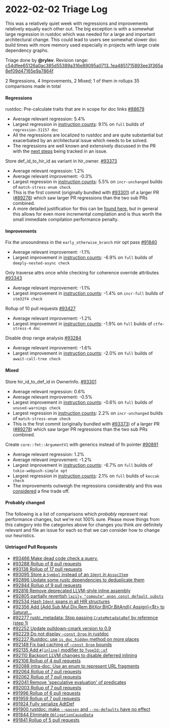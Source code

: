 # 2022-02-02 Triage Log

This was a relatively quiet week with regressions and improvements relatively equally each other out. The big exception is with a somewhat large regression in rustdoc which was needed for a large and important architectural change. This could lead to users see somewhat slower doc build times with more memory used especially in projects with large crate dependency graphs.

Triage done by **@rylev**.
Revision range: [c54dfee65126a0ac385d55389a316e89095a0713..1ea4851715893ee3f365a8ef09d47165e9a7864f](https://perf.rust-lang.org/?start=c54dfee65126a0ac385d55389a316e89095a0713&end=1ea4851715893ee3f365a8ef09d47165e9a7864f&absolute=false&stat=instructions%3Au)

2 Regressions, 4 Improvements, 2 Mixed; 1 of them in rollups
35 comparisons made in total

#### Regressions

rustdoc: Pre-calculate traits that are in scope for doc links [#88679](https://github.com/rust-lang/rust/issues/88679)
- Average relevant regression: 5.4%
- Largest regression in [instruction counts](https://perf.rust-lang.org/compare.html?start=d502eda250d0090f4990cc6880c88b95a92b4818&end=788b1fe5b79a8b74215022f9df49b0eae68a50b9&stat=instructions:u): 9.1% on `full` builds of `regression-31157 doc`
- All the regressions are localized to rustdoc and are quite substantial but exacerbated by an architectural issue which needs to be solved.
- The regressions are well known and extensively discussed in the PR with the [next steps](https://github.com/rust-lang/rust/pull/88679#issuecomment-1021810724) being tracked in an issue.


Store def_id_to_hir_id as variant in hir_owner. [#93373](https://github.com/rust-lang/rust/issues/93373)
- Average relevant regression: 1.2%
- Average relevant improvement: -0.3%
- Largest regression in [instruction counts](https://perf.rust-lang.org/compare.html?start=86f5e177bca8121e1edc9864023a8ea61acf9034&end=24b8bb13bff98bb747cd403b86596af43aceee78&stat=instructions:u): 5.5% on `incr-unchanged` builds of `match-stress-enum check`
- This is the first commit (originally bundled with [#93301](https://github.com/rust-lang/rust/issues/93301)) of a larger PR ([#89278](https://github.com/rust-lang/rust/pull/89278)) which saw larger PR regressions than the two sub PRs combined.
- A more detailed justification for this can be [found here](https://github.com/rust-lang/rust/pull/93373#issuecomment-1027962065), but in general this allows for even more incremental compilation and is thus worth the small immediate compilation performance penalty. 


#### Improvements

Fix the unsoundness in the `early_otherwise_branch` mir opt pass [#91840](https://github.com/rust-lang/rust/issues/91840)
- Average relevant improvement: -1.1%
- Largest improvement in [instruction counts](https://perf.rust-lang.org/compare.html?start=788b1fe5b79a8b74215022f9df49b0eae68a50b9&end=a7f375789bab1a4e4a291c963081a8ca7d2b6bd7&stat=instructions:u): -6.9% on `full` builds of `deeply-nested-async check`


Only traverse attrs once while checking for coherence override attributes [#93343](https://github.com/rust-lang/rust/issues/93343)
- Average relevant improvement: -1.1%
- Largest improvement in [instruction counts](https://perf.rust-lang.org/compare.html?start=5ab502c6d308b0ccac8127c0464e432334755a60&end=312a7995e73e390646bc61920ffead7a640addc6&stat=instructions:u): -1.4% on `incr-full` builds of `stm32f4 check`


Rollup of 10 pull requests [#93427](https://github.com/rust-lang/rust/issues/93427)
- Average relevant improvement: -1.2%
- Largest improvement in [instruction counts](https://perf.rust-lang.org/compare.html?start=e0a55f4491a729bffc63b402ba903d90858c806b&end=6250d5a08cf0870d3655fa98b83718bc01ff6f45&stat=instructions:u): -1.9% on `full` builds of `ctfe-stress-4 doc`


Disable drop range analysis [#93284](https://github.com/rust-lang/rust/issues/93284)
- Average relevant improvement: -1.6%
- Largest improvement in [instruction counts](https://perf.rust-lang.org/compare.html?start=547f2ba06bc4aa93a375c54e1af3fd1216eeaf62&end=686663a49e57870c78a4cd047f23a44175fc67a4&stat=instructions:u): -2.0% on `full` builds of `await-call-tree check`


#### Mixed

Store hir_id_to_def_id in OwnerInfo. [#93301](https://github.com/rust-lang/rust/issues/93301)
- Average relevant regression: 0.6%
- Average relevant improvement: -0.5%
- Largest improvement in [instruction counts](https://perf.rust-lang.org/compare.html?start=a7f375789bab1a4e4a291c963081a8ca7d2b6bd7&end=6abb6385b2cb7249f67b9b3ce7522527767dd907&stat=instructions:u): -0.6% on `full` builds of `unused-warnings check`
- Largest regression in [instruction counts](https://perf.rust-lang.org/compare.html?start=a7f375789bab1a4e4a291c963081a8ca7d2b6bd7&end=6abb6385b2cb7249f67b9b3ce7522527767dd907&stat=instructions:u): 2.2% on `incr-unchanged` builds of `match-stress-enum check`
- This is the first commit (originally bundled with [#93373](https://github.com/rust-lang/rust/issues/93373)) of a larger PR ([#89278](https://github.com/rust-lang/rust/pull/89278)) which saw larger PR regressions than the two sub PRs combined.


Create `core::fmt::ArgumentV1` with generics instead of fn pointer [#90891](https://github.com/rust-lang/rust/issues/90891)
- Average relevant regression: 1.2%
- Average relevant improvement: -1.2%
- Largest improvement in [instruction counts](https://perf.rust-lang.org/compare.html?start=08df8b81d6e723c66fee579d57d61dc60bc21fc1&end=e58e7b10e13595b4df1b105bfb9ad03c8dee7832&stat=instructions:u): -6.7% on `full` builds of `tokio-webpush-simple opt`
- Largest regression in [instruction counts](https://perf.rust-lang.org/compare.html?start=08df8b81d6e723c66fee579d57d61dc60bc21fc1&end=e58e7b10e13595b4df1b105bfb9ad03c8dee7832&stat=instructions:u): 2.1% on `full` builds of `keccak check`
- The improvements outweigh the regressions considerably and this was [considered](https://github.com/rust-lang/rust/pull/90891#issuecomment-970851616) a fine trade off.


#### Probably changed

The following is a list of comparisons which *probably* represent real performance changes,
but we're not 100% sure. Please move things from this category into the categories
above for changes you think *are* definitely relevant and file an issue for each so that
we can consider how to change our heuristics.



#### Untriaged Pull Requests

- [#93466 Make dead code check a query.](https://github.com/rust-lang/rust/pull/93466)
- [#93288 Rollup of 8 pull requests](https://github.com/rust-lang/rust/pull/93288)
- [#93138 Rollup of 17 pull requests](https://github.com/rust-lang/rust/pull/93138)
- [#93095 Store a `Symbol` instead of an `Ident` in `AssocItem`](https://github.com/rust-lang/rust/pull/93095)
- [#92896 Update some rustc dependencies to deduplicate them](https://github.com/rust-lang/rust/pull/92896)
- [#92844 Rollup of 9 pull requests](https://github.com/rust-lang/rust/pull/92844)
- [#92816 Remove deprecated LLVM-style inline assembly](https://github.com/rust-lang/rust/pull/92816)
- [#92805 partially revertish `lazily "compute" anon const default substs`](https://github.com/rust-lang/rust/pull/92805)
- [#92534 Hash `Ident` spans in all HIR structures](https://github.com/rust-lang/rust/pull/92534)
- [#92356 Add {Add,Sub,Mul,Div,Rem,BitXor,BitOr,BitAnd}{,Assign}<$t> to Saturat…](https://github.com/rust-lang/rust/pull/92356)
- [#92277 rustc_metadata: Stop passing `CrateMetadataRef` by reference (step 1)](https://github.com/rust-lang/rust/pull/92277)
- [#92252 Update pulldown-cmark version to 0.9](https://github.com/rust-lang/rust/pull/92252)
- [#92229 Do not display `~const Drop` in rustdoc](https://github.com/rust-lang/rust/pull/92229)
- [#92227 Rustdoc: use `is_doc_hidden` method on more places](https://github.com/rust-lang/rust/pull/92227)
- [#92149 Fix bad caching of `~const Drop` bounds](https://github.com/rust-lang/rust/pull/92149)
- [#92135 Add `#[inline]` modifier to `TypeId::of`](https://github.com/rust-lang/rust/pull/92135)
- [#92110 Backport LLVM changes to disable deferred inlining](https://github.com/rust-lang/rust/pull/92110)
- [#92106 Rollup of 4 pull requests](https://github.com/rust-lang/rust/pull/92106)
- [#92088 intra-doc: Use an enum to represent URL fragments](https://github.com/rust-lang/rust/pull/92088)
- [#92064 Rollup of 7 pull requests](https://github.com/rust-lang/rust/pull/92064)
- [#92062 Rollup of 7 pull requests](https://github.com/rust-lang/rust/pull/92062)
- [#92041 Remove 'speculative evaluation' of predicates](https://github.com/rust-lang/rust/pull/92041)
- [#92003 Rollup of 7 pull requests](https://github.com/rust-lang/rust/pull/92003)
- [#91996 Rollup of 6 pull requests](https://github.com/rust-lang/rust/pull/91996)
- [#91959 Rollup of 7 pull requests](https://github.com/rust-lang/rust/pull/91959)
- [#91924 Fully serialize AdtDef](https://github.com/rust-lang/rust/pull/91924)
- [#91900 rustdoc: make `--passes` and `--no-defaults` have no effect](https://github.com/rust-lang/rust/pull/91900)
- [#91844 Eliminate `ObligationCauseData`](https://github.com/rust-lang/rust/pull/91844)
- [#91841 Rollup of 5 pull requests](https://github.com/rust-lang/rust/pull/91841)
